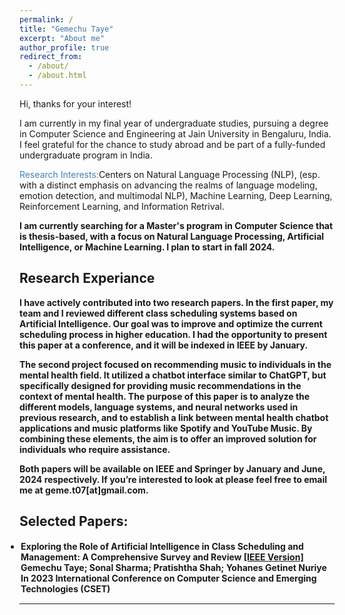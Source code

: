 ```yaml
---
permalink: /
title: "Gemechu Taye"
excerpt: "About me"
author_profile: true
redirect_from: 
  - /about/
  - /about.html
---
```


Hi, thanks for your interest!

I am currently in my final year of undergraduate studies, pursuing a degree in Computer Science and Engineering at Jain University in Bengaluru, India. I feel grateful for the chance to study abroad and be part of a fully-funded undergraduate program in India.

<font color="SteelBlue">Research Interests:</font>Centers on Natural Language Processing (NLP), (esp. with a distinct emphasis on advancing the realms of language modeling, emotion detection, and multimodal NLP), Machine Learning, Deep Learning, Reinforcement Learning, and Information Retrival.

<b>I am currently searching for a Master's program in Computer Science that is thesis-based, with a focus on Natural Language Processing, Artificial Intelligence, or Machine Learning. I plan to start in fall 2024.<b>


<h2>Research Experiance</h2>

I have actively contributed into two research papers. In the first paper, my team and I reviewed different class scheduling systems based on Artificial Intelligence. Our goal was to improve and optimize the current scheduling process in higher education. I had the opportunity to present this paper at a conference, and it will be indexed in IEEE by January.

The second project focused on recommending music to individuals in the mental health field. It utilized a chatbot interface similar to ChatGPT, but specifically designed for providing music recommendations in the context of mental health. The purpose of this paper is to analyze the different models, language systems, and neural networks used in previous research, and to establish a link between mental health chatbot applications and music platforms like Spotify and YouTube Music. By combining these elements, the aim is to offer an improved solution for individuals who require assistance.

Both papers will be available on IEEE and Springer by January and June, 2024 respectively. If you’re interested to look at please feel free to email me at geme.t07[at]gmail.com.


<html>
  <body>
<h2 style="color:SteelBlue;"><a id="selected_publications">Selected Papers:</a></h2>

<ul style="margin:1;padding:1" vspace = "-0px">
  <li>  <b>Exploring the Role of Artificial Intelligence in Class Scheduling and Management: A Comprehensive Survey and Review
</b>  <a href="[https://arxiv.org/abs/2302.03805](https://ieeexplore.ieee.org/document/10346898)" target="_blank" LINK="red"> [IEEE Version]</a>
  <br>  Gemechu Taye; Sonal Sharma; Pratishtha Shah; Yohanes Getinet Nuriye
  <br>In 2023 International Conference on Computer Science and Emerging Technologies (CSET)</li> 

</ul>


<hr style="color:black;"> 
 
</body>
</html>

